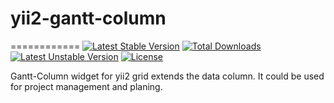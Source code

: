 # yii2-gantt-column
============
[![Latest Stable Version](https://poser.pugx.org/rottriges/yii2-gantt-column/v)](//packagist.org/packages/rottriges/yii2-gantt-column) [![Total Downloads](https://poser.pugx.org/rottriges/yii2-gantt-column/downloads)](//packagist.org/packages/rottriges/yii2-gantt-column) [![Latest Unstable Version](https://poser.pugx.org/rottriges/yii2-gantt-column/v/unstable)](//packagist.org/packages/rottriges/yii2-gantt-column) [![License](https://poser.pugx.org/rottriges/yii2-gantt-column/license)](//packagist.org/packages/rottriges/yii2-gantt-column)

Gantt-Column widget for yii2 grid extends the data column. It could be used for project management and planing.
